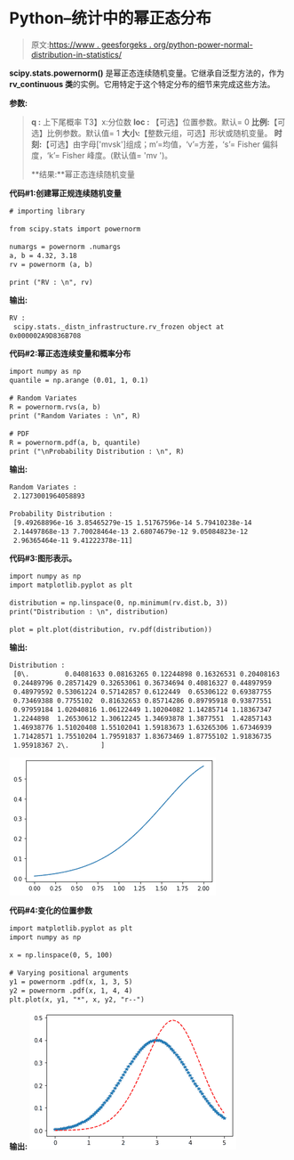 # Python–统计中的幂正态分布

> 原文:[https://www . geesforgeks . org/python-power-normal-distribution-in-statistics/](https://www.geeksforgeeks.org/python-power-normal-distribution-in-statistics/)

**scipy.stats.powernorm()** 是幂正态连续随机变量。它继承自泛型方法的，作为 **rv_continuous 类**的实例。它用特定于这个特定分布的细节来完成这些方法。

**参数:**

> **q :** 上下尾概率
> T3】x:分位数
> **loc :** 【可选】位置参数。默认= 0
> **比例:**【可选】比例参数。默认值= 1
> **大小:**【整数元组，可选】形状或随机变量。
> **时刻:**【可选】由字母['mvsk']组成；m’=均值，‘v’=方差，‘s’= Fisher 偏斜度，‘k’= Fisher 峰度。(默认值= 'mv ')。
> 
> **结果:**幂正态连续随机变量

**代码#1:创建幂正规连续随机变量**

```
# importing library

from scipy.stats import powernorm 

numargs = powernorm .numargs 
a, b = 4.32, 3.18
rv = powernorm (a, b) 

print ("RV : \n", rv) 
```

**输出:**

```
RV : 
 scipy.stats._distn_infrastructure.rv_frozen object at 0x000002A9D836B708

```

**代码#2:幂正态连续变量和概率分布**

```
import numpy as np 
quantile = np.arange (0.01, 1, 0.1) 

# Random Variates 
R = powernorm.rvs(a, b) 
print ("Random Variates : \n", R) 

# PDF 
R = powernorm.pdf(a, b, quantile) 
print ("\nProbability Distribution : \n", R) 
```

**输出:**

```
Random Variates : 
 2.1273001964058893

Probability Distribution : 
 [9.49268896e-16 3.85465279e-15 1.51767596e-14 5.79410238e-14
 2.14497868e-13 7.70028464e-13 2.68074679e-12 9.05084823e-12
 2.96365464e-11 9.41222378e-11]

```

**代码#3:图形表示。**

```
import numpy as np 
import matplotlib.pyplot as plt 

distribution = np.linspace(0, np.minimum(rv.dist.b, 3)) 
print("Distribution : \n", distribution) 

plot = plt.plot(distribution, rv.pdf(distribution)) 
```

**输出:**

```
Distribution : 
 [0\.         0.04081633 0.08163265 0.12244898 0.16326531 0.20408163
 0.24489796 0.28571429 0.32653061 0.36734694 0.40816327 0.44897959
 0.48979592 0.53061224 0.57142857 0.6122449  0.65306122 0.69387755
 0.73469388 0.7755102  0.81632653 0.85714286 0.89795918 0.93877551
 0.97959184 1.02040816 1.06122449 1.10204082 1.14285714 1.18367347
 1.2244898  1.26530612 1.30612245 1.34693878 1.3877551  1.42857143
 1.46938776 1.51020408 1.55102041 1.59183673 1.63265306 1.67346939
 1.71428571 1.75510204 1.79591837 1.83673469 1.87755102 1.91836735
 1.95918367 2\.        ]

```

![](img/0fa4a86c7a58b62adc580cfc6888fa70.png)

**代码#4:变化的位置参数**

```
import matplotlib.pyplot as plt 
import numpy as np 

x = np.linspace(0, 5, 100) 

# Varying positional arguments 
y1 = powernorm .pdf(x, 1, 3, 5) 
y2 = powernorm .pdf(x, 1, 4, 4) 
plt.plot(x, y1, "*", x, y2, "r--") 
```

**输出:**
![](img/881dcd830f2fbed2325e4d059985cb72.png)